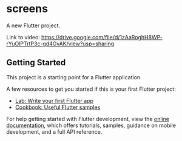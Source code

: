 # screens

A new Flutter project.

Link to video: https://drive.google.com/file/d/1zAaRoghH8WP-rYuOlPTrtP3c-gd4GvAK/view?usp=sharing
## Getting Started

This project is a starting point for a Flutter application.

A few resources to get you started if this is your first Flutter project:

- [Lab: Write your first Flutter app](https://docs.flutter.dev/get-started/codelab)
- [Cookbook: Useful Flutter samples](https://docs.flutter.dev/cookbook)

For help getting started with Flutter development, view the
[online documentation](https://docs.flutter.dev/), which offers tutorials,
samples, guidance on mobile development, and a full API reference.
